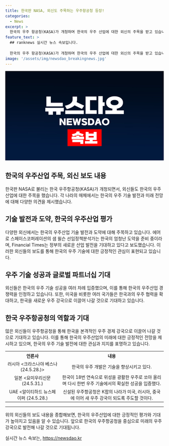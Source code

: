 ```yaml
---
title: 한국판 NASA, 외신도 주목하는 우주항공청 등장!
categories:
  - News
excerpt: >
  한국의 우주 항공청(KASA)가 개청하며 한국의 우주 산업에 대한 외신의 주목을 받고 있습니다. 한국은 우주 강국으로의 도약을 준비하고 있으며, 이미 우주 기술 분야에서 대단한 발전을 이루고 있습니다. 한국의 우주 탐사 및 기술은 꾸준한 성공을 이루며 세계적으로 주목받고 있으며, 우주항공청은 한국을 우주 경제 강국으로 이끌기 위한 중요한 역할을 할 것으로 예상됩니다. 미국 등 선진국들과의 우주 협력을 통해 한국의 우주 분야 기술 발전이 중요하게 여겨지고 있습니다.
feature_text: >
  ## ranknews 실시간 뉴스 속보입니다.

  한국의 우주 항공청(KASA)가 개청하며 한국의 우주 산업에 대한 외신의 주목을 받고 있습니다. 한국은 우주 강국으로의 도약을 준비하고 있으며, 이미 우주 기술 분야에서 대단한 발전을 이루고 있습니다. 한국의 우주 탐사 및 기술은 꾸준한 성공을 이루며 세계적으로 주목받고 있으며, 우주항공청은 한국을 우주 경제 강국으로 이끌기 위한 중요한 역할을 할 것으로 예상됩니다. 미국 등 선진국들과의 우주 협력을 통해 한국의 우주 분야 기술 발전이 중요하게 여겨지고 있습니다.
image: '/assets/img/newsdao_breakingnews.jpg'
---
```


<p><img src="/assets/img/newsdao_breakingnews.jpg" alt="ranknews 속보" /></p>

<h2 data-ke-size="size26">한국의 우주산업 주목, 외신 보도 내용</h2>

<p data-ke-size="size16">한국판 NASA로 불리는 한국 우주항공청(KASA)가 개청되면서, 외신들도 한국의 우주 산업에 대한 주목을 했습니다. 각 나라의 매체에서는 한국의 우주 기술 발전과 미래 전망에 대해 다양한 의견을 제시했습니다.</p>

<h2 data-ke-size="size26">기술 발전과 도약, 한국의 우주산업 평가</h2>

<p data-ke-size="size16">다양한 외신에서는 한국의 우주산업 기술 발전과 도약에 대해 주목하고 있습니다. 에어로 스페이스코퍼레이션의 샘 윌슨 선임정책분석가는 한국의 엄청난 도약을 준비 중이라며, Financial Times는 정부의 새로운 산업 발전을 기대하고 있다고 보도했습니다. 이러한 외신들의 보도를 통해 한국의 우주 기술에 대한 긍정적인 관심이 표현되고 있습니다.</p>

<h2 data-ke-size="size26">우주 기술 성공과 글로벌 파트너십 기대</h2>

<p data-ke-size="size16">외신들은 한국의 우주 기술 성공을 여러 차례 입증했으며, 이를 통해 한국의 우주산업 경쟁력을 인정하고 있습니다. 또한, 미국을 비롯한 여러 국가들은 한국과의 우주 협력을 확대하고, 한국을 새로운 우주 강국으로 이끌어 나갈 것으로 기대하고 있습니다.</p>

<h2 data-ke-size="size26">한국 우주항공청의 역할과 기대</h2>

<p data-ke-size="size16">많은 외신들이 우주항공청을 통해 한국을 본격적인 우주 경제 강국으로 이끌어 나갈 것으로 기대하고 있습니다. 이를 통해 한국의 우주산업의 미래에 대한 긍정적인 전망을 제시하고 있으며, 한국의 우주 기술 발전에 대한 관심과 지지를 표명하고 있습니다.</p>

<table>
    <tr>
        <th style="text-align: center;"><b>언론사</b></th>
        <th style="text-align: center;"><b>내용</b></th>
    </tr>
    <tr>
        <td style="text-align: center;">러시아 <크라스나야 베스나 (24.5.28.)></td>
        <td style="text-align: center;">한국의 우주 개발은 기술을 향상시키고 있다.</td>
    </tr>
    <tr>
        <td style="text-align: center;">일본 <요미우리신문 (24.5.31.)</td>
        <td style="text-align: center;">한국이 18번 연속으로 위성을 광활한 우주로 쏘아 올리며 다시 한번 우주 기술에서의 확실한 성공을 입증했다.</td>
    </tr>
    <tr>
        <td style="text-align: center;">UAE <알이티하드 뉴스페이퍼 (24.5.28.)</td>
        <td style="text-align: center;">신설된 우주항공청은 K팝의 나라가 미국, 러시아, 중국에 이어 새 우주 강국이 되도록 주도할 것이다.</td>
    </tr>
</table>

<hr>

<p data-ke-size="size16">위의 외신들의 보도 내용을 종합해보면, 한국의 우주산업에 대한 긍정적인 평가와 기대가 높아지고 있음을 알 수 있습니다. 앞으로 한국의 우주항공청을 중심으로 미래의 우주 강국으로 발전해 나갈 것으로 기대됩니다.</p>
실시간 뉴스 속보는, <a href="https://newsdao.kr" rel="dofollow">https://newsdao.kr</a>


